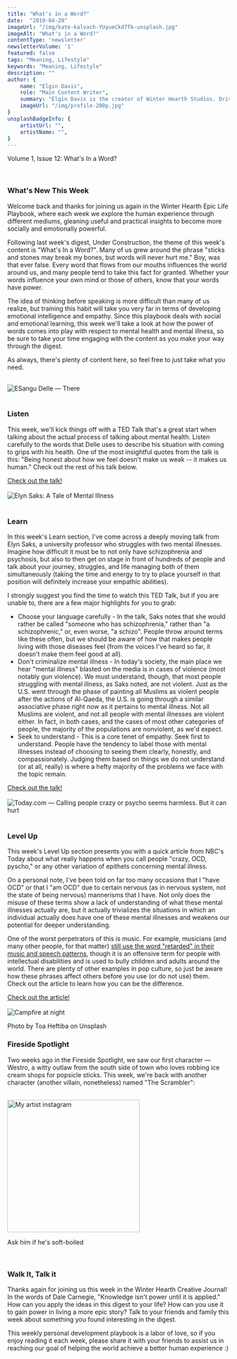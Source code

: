 ```yaml
---
title: "What's in a Word?"
date:  "2019-04-20"
imageUrl: "/img/kate-kalvach-YUyueCkd7Tk-unsplash.jpg"
imageAlt: "What's in a Word?"
contentType: 'newsletter'
newsletterVolume: '1'
featured: false
tags: "Meaning, Lifestyle"
keywords: "Meaning, Lifestyle"
description: ""
author: {
    name: "Elgin Davis",
    role: "Main Content Writer",
    summary: "Elgin Davis is the creator of Winter Hearth Studios. Driven by a passionate spirit and boundless curiosity, Davis' work seeks to explore the depths of humanity and what it might look like to live a hyper-meaningful existence here on earth.",
    imageUrl: "/img/profile-200p.jpg" 
}
unsplashBadgeInfo: {
    artistUrl: "",
    artistName: "",
}
---
```


Volume 1, Issue 12: What's In a Word?

<br>

### What's New This Week
Welcome back and thanks for joining us again in the Winter Hearth Epic Life Playbook, where each week we explore the human experience through different mediums, gleaning useful and practical insights to become more socially and emotionally powerful. 

Following last week's digest, Under Construction, the theme of this week's content is "What's In a Word?".  Many of us grew around the phrase "sticks and stones may break my bones, but words will never hurt me." Boy, was that ever false. Every word that flows from our mouths influences the world around us, and many people tend to take this fact for granted. Whether your words influence your own mind or those of others, know that your words have power.

The idea of thinking before speaking is more difficult than many of us realize, but training this habit will take you very far in terms of developing emotional intelligence and empathy. Since this playbook deals with social and emotional learning, this week we'll take a look at how the power of words comes into play with respect to mental health and mental illness, so be sure to take your time engaging with the content as you make your way through the digest. 

As always, there's plenty of content here, so feel free to just take what you need.

<br>
<div class='text-center pt-20 pb-20'>
    <img src='https://gallery.mailchimp.com/82935dc1a750f772912d12316/images/220c81ed-5099-4e6b-a493-34bd728fe7a9.png' alt='ESangu Delle — There's no shame in taking care of your mental health'/>
</div>
<br>

### Listen
This week, we'll kick things off with a TED Talk that's a great start when talking about the actual process of talking about mental health. Listen carefully to the words that Delle uses to describe his situation with coming to grips with his health.  One of the most insightful quotes from the talk is this: "Being honest about how we feel doesn't make us weak -- it makes us human." Check out the rest of his talk below.


<div class='text-center pt-20 pb-20'>
    <a rel='noopener noreferrer' class='primary-btn' href='https://www.ted.com/talks/sangu_delle_there_s_no_shame_in_taking_care_of_your_mental_health?referrer=playlist-the_struggle_of_mental_health'> Check out the talk!</a>
</div>

<br>
<div class='text-center pt-20 pb-20'>
    <img src='https://gallery.mailchimp.com/82935dc1a750f772912d12316/images/133f8f86-bff3-4fd8-b29a-453b47ae096f.png' alt='Elyn Saks: A Tale of Mental Illness'/>
</div>
<br>

### Learn
 
In this week's Learn section, I've come across a deeply moving talk from Elyn Saks, a university professor who struggles with two mental illnesses. Imagine how difficult it must be to not only have schizophrenia and psychosis, but also to then get on stage in front of hundreds of people and talk about your journey, struggles, and life managing both of them simultaneously (taking the time and energy to try to place yourself in that position will definitely increase your empathic abilities).

I strongly suggest you find the time to watch this TED Talk, but if you are unable to, there are a few major highlights for you to grab:

- Choose your language carefully - In the talk, Saks notes that she would rather be called "someone who has schizophrenia," rather than "a schizophrenic," or, even worse, "a schizo". People throw around terms like these often, but we should be aware of how that makes people living with those diseases feel (from the voices I've heard so far, it doesn't make them feel good at all).
- Don't criminalize mental illness - In today's society, the main place we hear "mental illness" blasted on the media is in cases of violence (most notably gun violence). We must understand, though, that most people struggling with mental illness, as Saks noted, are not violent. Just as the U.S. went through the phase of painting all Muslims as violent people after the actions of Al-Qaeda, the U.S. is going through a similar associative phase right now as it pertains to mental illness. Not all Muslims are violent, and not all people with mental illnesses are violent either. In fact, in both cases, and the cases of most other categories of people, the majority of the populations are nonviolent, as we'd expect.
- Seek to understand - This is a core tenet of empathy. Seek first to understand. People have the tendency to label those with mental illnesses instead of choosing to seeing them clearly, honestly, and compassionately. Judging them based on things we do not understand (or at all, really) is where a hefty majority of the problems we face with the topic remain.

<div class='text-center pt-20 pb-20'>
    <a rel='noopener noreferrer' class='primary-btn' href='https://www.youtube.com/watch?v=f6CILJA110Y'> Check out the talk!</a>
</div>

<br>
<div class='text-center pt-20 pb-20'>
    <img src='https://gallery.mailchimp.com/82935dc1a750f772912d12316/images/1cdedb56-f8bf-44cf-a4c6-7e6929d13f95.png' alt='Today.com —  Calling people crazy or psycho seems harmless. But it can hurt'/>
</div>
<br>

### Level Up
 
This week's Level Up section presents you with a quick article from NBC's Today about what really happens when you call people "crazy, OCD, pyscho," or any other variation of epithets concerning mental illness.

On a personal note, I've been told on far too many occasions that I "have OCD" or that I "am OCD" due to certain nervous (as in nervous system, not the state of being nervous) mannerisms that I have. Not only does the misuse of these terms show a lack of understanding of what these mental illnesses actually are, but it actually trivializes the situations in which an individual actually does have one of these mental illnesses and weakens our potential for deeper understanding.

One of the worst perpetrators of this is music. For example, musicians (and many other people, for that matter) [still use the word "retarded" in their music and speech patterns](https://rudermanfoundation.org/foundation-calls-out-eminem-and-beyonce-for-use-of-the-word-retarded-in-new-song-and-to-use-their-celebrity-to-stop-bullying-of-people-with-disabilities/), though it is an offensive term for people with intellectual disabilities and is used to bully children and adults around the world. There are plenty of other examples in pop culture, so just be aware how these phrases affect others before you use (or do not use) them. Check out the article to learn how you can be the difference.

<div class='text-center pt-20 pb-20'>
    <a rel='noopener noreferrer' class='primary-btn' href='https://www.today.com/health/calling-people-crazy-ocd-or-psycho-has-negative-impacts-t111216'> Check out the article!</a>
</div>

<br>

<div class='text-center pt-20 pb-20'>
    <img src='https://gallery.mailchimp.com/82935dc1a750f772912d12316/images/44635994-05b0-4f93-9110-f4c83f8bf9d9.jpg' alt='Campfire at night'/>
    <p class="photo-credit"> 
        Photo by Toa Heftiba on Unsplash
    </p>
</div>

### Fireside Spotlight

Two weeks ago in the Fireside Spotlight, we saw our first character — Westro, a witty outlaw from the south side of town who loves robbing ice cream shops for popsicle sticks. This week, we're back with another character (another villain, nonetheless) named "The Scrambler":

<br>
<div class='text-center pt-20 pb-20'>
    <a rel='noopener noreferrer' target='_blank' href='https://www.instagram.com/adronite/'>
        <img height=300 src='https://gallery.mailchimp.com/82935dc1a750f772912d12316/images/ae1ea6dc-6a9f-4f55-a3c9-ec00af0e7571.jpg' alt='My artist instagram'/>
    </a>
    <p>Ask him if he's soft-boiled</p>
</div>
<br>

### Walk It, Talk it

Thanks again for joining us this week in the Winter Hearth Creative Journal! In the words of Dale Carnegie, "Knowledge isn't power until it is applied." How can you apply the ideas in this digest to your life? How can you use it to gain power in living a more epic story? Talk to your friends and family this week about something you found interesting in the digest.


This weekly personal development playbook is a labor of love, so if you enjoy reading it each week, please share it with your friends to assist us in reaching our goal of helping the world achieve a better human experience :)

